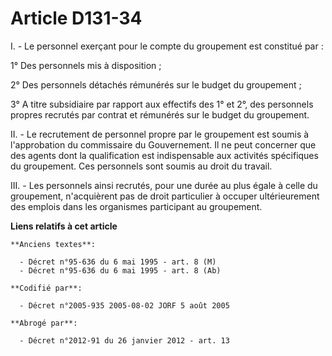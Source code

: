 # Article D131-34

I. - Le personnel exerçant pour le compte du groupement est constitué par :

1° Des personnels mis à disposition ;

2° Des personnels détachés rémunérés sur le budget du groupement ;

3° A titre subsidiaire par rapport aux effectifs des 1° et 2°, des personnels propres recrutés par contrat et rémunérés sur
le budget du groupement.

II. - Le recrutement de personnel propre par le groupement est soumis à l'approbation du commissaire du Gouvernement. Il ne
peut concerner que des agents dont la qualification est indispensable aux activités spécifiques du groupement. Ces personnels
sont soumis au droit du travail.

III. - Les personnels ainsi recrutés, pour une durée au plus égale à celle du groupement, n'acquièrent pas de droit
particulier à occuper ultérieurement des emplois dans les organismes participant au groupement.

**Liens relatifs à cet article**

	**Anciens textes**:

	  - Décret n°95-636 du 6 mai 1995 - art. 8 (M)
	  - Décret n°95-636 du 6 mai 1995 - art. 8 (Ab)

	**Codifié par**:

	  - Décret n°2005-935 2005-08-02 JORF 5 août 2005

	**Abrogé par**:

	  - Décret n°2012-91 du 26 janvier 2012 - art. 13

